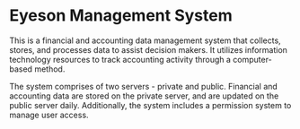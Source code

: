 # Eyeson Management System

This is a financial and accounting data management system that collects, stores, and processes data to assist decision makers. It utilizes information technology resources to track accounting activity through a computer-based method.

The system comprises of two servers - private and public. Financial and accounting data are stored on the private server, and are updated on the public server daily. Additionally, the system includes a permission system to manage user access.
